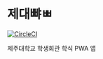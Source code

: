 # 제대뺘ㅃ

[![CircleCI](https://circleci.com/gh/x86chi/jejunu-bob-pwa.svg?style=svg)](https://circleci.com/gh/x86chi/jejunu-bob-pwa)

제주대학교 학생회관 학식 PWA 앱
